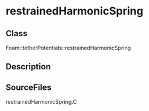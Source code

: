 # restrainedHarmonicSpring 
## Class
Foam::tetherPotentials::restrainedHarmonicSpring

## Description


## SourceFiles
restrainedHarmonicSpring.C

